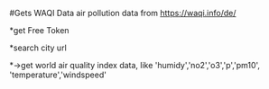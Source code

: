 #Gets WAQI Data air pollution data from https://waqi.info/de/

*get Free Token

*search city url 

*->get world air quality index data, like 'humidy','no2','o3','p','pm10', 'temperature','windspeed'

